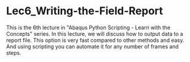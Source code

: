 # Lec6_Writing-the-Field-Report

This is the 6th lecture in "Abaqus Python Scripting - Learn with the Concepts" series.
In this lecture, we will discuss how to output data to a report file. This option is very fast compared to other methods and easy. And using scripting you can automate it for any number of frames and steps.
